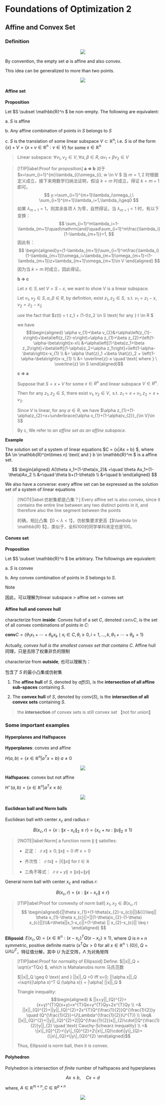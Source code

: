 # Foundations of Optimization 2

## Affine and Convex Set

### Definition

<div align='center'>

![](../image/20230920CV1.png)
</div>

By convention, the empty set $\emptyset$ is affine and also convex.

This idea can be generalized to more than two points.

<div align='center'>

![](../image/20230920CV2.png)
</div>

#### Affine set 


**Proposition**

Let $S \subset \mathbb{R}^n $ be non-empty. The following are equivalent:

a. $S$ is affine

b. Any affine combination of points in $S$ belongs to $S$

c. $S$ is the translation of some linear subspace $V\subset\mathbb{R}^n$; i.e. $S$ is of the form $\{x\}+V=\{x+v\in\mathbb{R}^n:v\in V\}$ for some $x \in \mathbb{R}^n$

> Linear subspace: $\forall v_1, v_2 \in V, \forall \alpha, \beta \in R, \alpha v_1 + \beta v_2 \in V$

> [!TIP|label:Proof for proposition]
> **a => b** 
> 对于 $x=\sum_{i=1}^{m}\lambda_{i}\omega_{i}, w \in V $ 当 $m=1,2$ 时根据定义成立，接下来用数学归纳法证明，假设 $k=m$ 时成立，得证 $k=m+1$ 即可。
$$
y:=\sum_{i=1}^{m+1}\lambda_i\omega_i,\ \sum_{i=1}^{m+1}\lambda_i=1,\lambda_i\geq0
$$
> 如果 $\lambda_{m+1}=1$，则其余各项 $\lambda$ 为零，自然得证。当 $\lambda_{m+1}<1$ 时，有以下变换：
$$
\sum_{i=1}^m\lambda_i=1-\lambda_{m+1}\quad\mathrm{and}\quad\sum_{i=1}^m\frac{\lambda_i}{1-\lambda_{m+1}}=1,
$$
> 因此有：
$$
\begin{aligned}y=(1-\lambda_{m+1})\sum_{i=1}^m\frac{\lambda_i}{1-\lambda_{m+1}}\omega_i+\lambda_{m+1}\omega_{m+1}=(1-\lambda_{m+1})z+\lambda_{m+1}\omega_{m+1}\in V \end{aligned}
$$
> 因为当 $k=m$ 时成立，因此得证。
> 
> **b => c** 
> 
> Let $x \in S, \text{set} \ V = S - {x}$, we want to show $V$ is a linear subspace.
> 
> Let $v_1,v_2 \in S, \alpha, \beta \in R$, by definition, exist $z_1,z_2 \in S, \text{ s.t. } v_1 = z_1 - x, v_2 = z_2 - x_2$
> 
> use the fact that $z(t) = t z_1 + (1-t)z_2 \in S \text{ for any } t \in R $
> 
> we have 
$$\begin{aligned}
\alpha v_{1}+\beta v_{2}&=\alpha\left(z_{1}-x\right)+\beta\left(z_{2}-x\right)=\alpha z_{1}+\beta z_{2}+\left(1-\alpha-\beta\right)x-x\\
&=\alpha\left[(1-\beta)z_1+\beta z_2\right]+\beta\left[(1-\alpha)z_2+\alpha z_1\right]+\left(1-\alpha-\beta\right)x-x_{1} \\
&= \alpha \hat{z}_1 +\beta \hat{z}_2 + \left(1-\alpha-\beta\right)x-x_{1} \\
&= \overline{z}-x \quad \text{ where } \ \overline{z} \in S
\end{aligned}$$
> 
> **c => a**
>
> Suppose that $S = {x}+V$ for some $x\in R^n$ and linear subspace $V \in R^n$.
>
> Then for any $z_1,z_2 \in S$, there exist $v_1,v_2 \in V, \text{ s.t. } z_1 = x+v_1, z_2 = x+v_2$.
>
> Since $V$ is linear, for any $\alpha\in R$, we have $\alpha z_{1}+(1-\alpha)z_{2}=x+\underbrace{\alpha v_{1}+(1-\alpha)v_{2}}_{\in V}\in S$
>
> By c, We refer to *an affine set as an affine subspace*.


**Example**

The solution set of a system of linear equations $C = {x|Ax = b} $, where $A \in \mathbb{R}^{m\times n} \text{ and } b \in \mathbb{R}^m $ is a affine set.

$$
\begin{aligned}
A(\theta x_1+(1-\theta)x_2)& =\quad \theta Ax_1+(1-\theta)Ax_2  \\
&=\quad \theta b+(1-\theta)b \\
&=\quad b
\end{aligned}
$$


We also have a converse: every affine set can be expressed as the solution set of a
system of linear equations


> [!NOTE|label:仿射集都是凸集？]
> Every affine set is also convex, since it contains the entire line between any two distinct points in it, and therefore also the line segment between the points
>
> 的确，相比凸集【$0< \lambda <1$】，仿射集要求更高【$\lambda \in \mathbb{R} $】，类似于，全科100的同学单科肯定也是100。


#### Convex set 

**Proposition**

Let $S \subset \mathbb{R}^n $ be arbitrary. The followings are equivalent:

a. $S$ is convex

b. Any convex combination of points in $S$ belongs to $S$.


> [!NOTE]
>  因此，可以理解为linear subspace > affine set > convex set




#### Affine hull and convex hull 

characterize from **inside**: Convex hull of a set $C$, denoted $\mathbb{conv} C$, is the set of all convex combinations of points in $C$:

$\mathbf{conv} C=\{\theta_1x_1+\cdots+\theta_kx_k\mid x_i\in C,\theta_i\geq0,i=1,\ldots,k,\theta_1+\cdots+\theta_k=1\}$

Actually, *convex hull is the smallest convex set that contains $C$*. Affine hull 同理，只是去除了权重非负的限制

characterize from **outside**, 也可以理解为：

包含了 $S$ 的最小凸集或仿射集

1. The **affine hull** of $S$, denoted by $aff(S)$, is the **intersection of all affine sub-spaces** containing $S$.

2. The **convex hull** of $S$, denoted by $conv(S)$, is the **intersection of all convex sets** containing $S$.

> the **intersection** of convex sets is still convex set 【not for union】


### Some important examples

#### Hyperplanes and Halfspaces <!-- {docsify-ignore} -->

**Hyperplanes**: convex and affine 

$H(a,b)=\{x\in\mathbb{R}^n|a^Tx=b\}\mathrm{~}a\neq0$

<div align='center'>

![](../image/20230921CV1.png)
</div>


**Halfspaces**: convex but not affine

$H^-(a,b)=\{x\in\mathbb{R}^n|a^Tx\leq b\}$

<div align='center'>

![](../image/20230921CV2.png)
</div>

#### Euclidean ball and Norm balls <!-- {docsify-ignore} -->

Euclidean ball with center $x_c$ and radius $r$:


$$
B(x_c,r)=\{x:\|x-x_c\|_2\leq r\}=\{x_c+ru:\|u\|_2\leq1\}
$$

> [!NOTE|label:Norm]
> a function norm $\left\|\cdot\right\|$ satisfies:
> - 正定： $\|x\|\geq0;\|x\|=0\mathrm{~iff~x=0}$
>
> - 齐次性： $\|tx\|=|t|\|x\|\mathrm{~for~}t\in\mathbb{R}$
>
> - 三角不等式： $\|x+y\|\leq\|x\|+\|y\|$

General norm ball with center $x_c$ and radius $r$:

$$
B(x_c,r)=\{x:\|x-x_c\|\leq r\}
$$

> [!TIP|label:Proof for convexity of norm ball]
> $x_1,x_2 \in B(x_c,r)$
$$
\begin{aligned}{||\theta x_{1}+(1-\theta)x_{2}-x_{c})||}&{{}\leq|| \theta x_{1}-\theta x_{c}||+||(1-\theta)x_{2}-(1-\theta) x_{c}||}\\&=\theta||x_1-x_c||+(1-\theta) || x_{2}-x_{c}|| \leq r
\end{aligned}
$$
> 


**Ellipsoid**: $E(x_c,Q)=\{x\in\mathbb{R}^n:(x-x_c)^TQ(x-x_c)\leq1\}$, where $Q$ is $n \times n$ symmetric, positive definite matrix ($x^TQx>0\mathrm{~for~all~}x\in\mathbb{R}^n\backslash\{0\}$), $Q = U\Lambda U^T$，特征值分解，其中 $U$ 为正交阵，$\Lambda$ 为对角矩阵

> [!TIP|label:Proof for normality of Ellipsoid]
> Define: $||x||_Q  = \sqrt{x^TQx} $, which is Mahalanobis norm 马氏范数
>
> $||x||_Q \geq 0 \text{ and } ||x||_Q =0 iff x=0; ||\alpha x||_Q =\sqrt{(\alpha x)^T Q (\alpha x)} = |\alpha| ||x||_Q $
>
> Triangle inequality: 
$$\begin{aligned}
& ||x+y||_{Q}^{2}=(x+y)^{T}Q(x+y)=x^{T}Qx+y^{T}Qy+2x^{T}Qy \\
=& ||x||_{Q}^{2}+||y||_{Q}^{2}+2x^{T}Q^{\frac{1}{2}}Q^{\frac{1}{2}}y \quad (Q^{\frac{1}{2}}=U\Lambda^{\frac{1}{2}}U^{T})  \\ 
\leq& ||x||_{Q}^{2}+||y||_{Q}^{2}+2||Q^{\frac{1}{2}}x||_{2}\cdot||Q^{\frac{1}{2}}y||_{2} \quad \text{ Cauchy-Schwarz inequality} \\
=& \|x\|_{Q}^{2}+\|y\|_{Q}^{2}+2\|x\|_{Q}\cdot\|y\|_{Q}=(\|x\|_{Q}+\|y\|_{Q})^{2}
\end{aligned}$$
>
> Thus, Ellipsoid is norm ball, then it is convex.






#### Polyhedron <!-- {docsify-ignore} -->

Polyhedron is intersection of *finite* number of halfspaces and hyperplanes

$$
Ax\leq b,\quad Cx=d
$$

where, $A\in\mathbb{R}^{m\times n},C\in\mathbb{R}^{p\times n}$


<div align='center'>

![](../image/20230921CV3.png)
</div>







